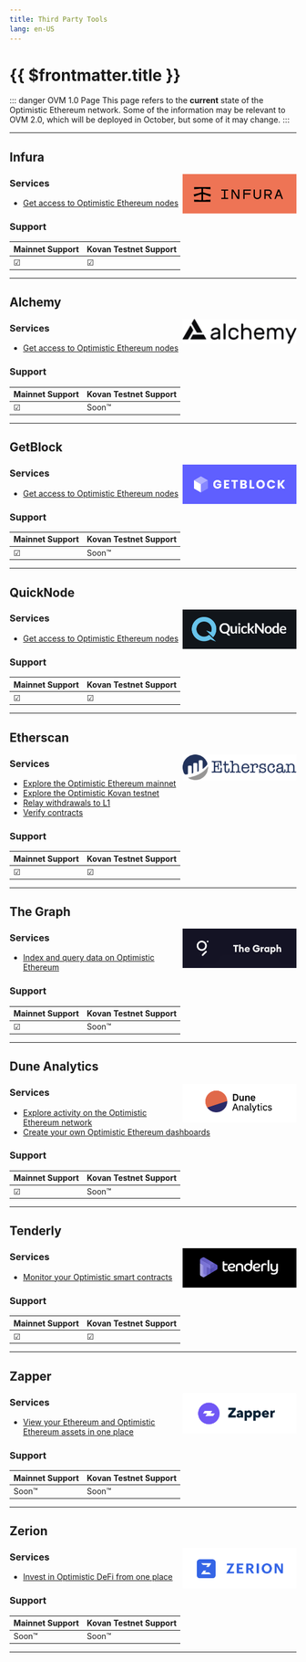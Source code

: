 ```yaml
---
title: Third Party Tools
lang: en-US
---
```


# {{ $frontmatter.title }}

::: danger OVM 1.0 Page
This page refers to the **current** state of the Optimistic Ethereum
network. Some of the information may be relevant to OVM 2.0, which will
be deployed in October, but some of it may change.
:::

<!-- TODO: add a section for remix once we have a tutorial for using the remix plugin -->

---

## Infura

<img src="../../assets/logos/infura.png" width="200" align="right" >

### Services

- [Get access to Optimistic Ethereum nodes](https://infura.io/docs/ethereum#section/Network-Add-Ons/Optimistic-Ethereum)

### Support

| Mainnet Support | Kovan Testnet Support |
| --------------- | --------------------- |
| ☑               | ☑                     |

---

## Alchemy

<img src="../../assets/logos/alchemy.png" width="200" align="right" >

### Services

- [Get access to Optimistic Ethereum nodes](https://www.alchemy.com/layer2/optimism)

### Support

| Mainnet Support | Kovan Testnet Support |
| --------------- | --------------------- |
| ☑               | Soon™                 |

---

## GetBlock

<img src="../../assets/logos/getblock.png" width="200" align="right" >

### Services

- [Get access to Optimistic Ethereum nodes](https://getblock.io/en/nodes/optimism/)

### Support

| Mainnet Support | Kovan Testnet Support |
| --------------- | --------------------- |
| ☑               | Soon™                     |

---

## QuickNode

<img src="../../assets/logos/quicknode.png" width="200" align="right" >

### Services

- [Get access to Optimistic Ethereum nodes](https://www.quicknode.com/chains/optimism)

### Support

| Mainnet Support | Kovan Testnet Support |
| --------------- | --------------------- |
| ☑               | ☑                     |

---

## Etherscan

<img src="../../assets/logos/etherscan.png" width="200" align="right" >

### Services
- [Explore the Optimistic Ethereum mainnet](https://optimistic.etherscan.io/)
- [Explore the Optimistic Kovan testnet](https://kovan-optimistic.etherscan.io/)
- [Relay withdrawals to L1](https://optimistic.etherscan.io/messagerelayer)
- [Verify contracts](https://optimistic.etherscan.io/contractsVerified)

### Support

| Mainnet Support | Kovan Testnet Support |
| --------------- | --------------------- |
| ☑               | ☑                     |

---

## The Graph

<img src="../../assets/logos/the-graph.png" width="200" align="right" >

### Services

- [Index and query data on Optimistic Ethereum](https://thegraph.com/blog/graph-optimistic-ethereum)

### Support

| Mainnet Support | Kovan Testnet Support |
| --------------- | --------------------- |
| ☑               | Soon™                 |

---

## Dune Analytics

<img src="../../assets/logos/dune-analytics.png" width="200" align="right" >

### Services

- [Explore activity on the Optimistic Ethereum network](https://duneanalytics.com/Marcov/Optimism-Ethereum)
- [Create your own Optimistic Ethereum dashboards](https://docs.duneanalytics.com/#queries)

### Support

| Mainnet Support | Kovan Testnet Support |
| --------------- | --------------------- |
| ☑               | Soon™                 |

---

## Tenderly

<img src="../../assets/logos/tenderly.png" width="200" align="right" >

### Services

- [Monitor your Optimistic smart contracts](https://dashboard.tenderly.co/explorer)

### Support

| Mainnet Support | Kovan Testnet Support |
| --------------- | --------------------- |
| ☑               | ☑                     |

---

## Zapper

<img src="../../assets/logos/zapper.png" width="200" align="right" >

### Services

- [View your Ethereum and Optimistic Ethereum assets in one place](https://zapper.fi/dashboard)

### Support

| Mainnet Support | Kovan Testnet Support |
| --------------- | --------------------- |
| Soon™           | Soon™                 |

---

## Zerion

<img src="../../assets/logos/zerion.png" width="200" align="right" >

### Services

- [Invest in Optimistic DeFi from one place](https://app.zerion.io/0x5b3ce67ebc795fe7e709815bc49d4300898e1b7b/overview)

### Support

| Mainnet Support | Kovan Testnet Support |
| --------------- | --------------------- |
| Soon™           | Soon™                 |

---

<!-- links go here -->

[infura]: https://infura.io/docs/ethereum#section/Network-Add-Ons/Optimistic-Ethereum
[alchemy]: https://www.alchemy.com/layer2/optimism
[quicknode]: https://www.quicknode.com/chains/optimism
[etherscan]: https://optimistic.etherscan.io/
[the-graph]: https://thegraph.com/blog/graph-optimistic-ethereum
[dune-analytics]: https://duneanalytics.com/Marcov/Optimism-Ethereum
[zapper]: https://zapper.fi/
[tenderly]: https://tenderly.co/
[zerion]: https://zerion.io/
